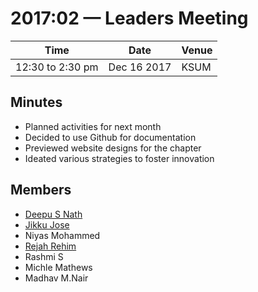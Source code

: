 # 2017:02 — Leaders Meeting

Time             | Date        | Venue
---------------- | ----------- | -----
12:30 to 2:30 pm | Dec 16 2017 | KSUM

## Minutes

- Planned activities for next month
- Decided to use Github for documentation
- Previewed website designs for the chapter
- Ideated various strategies to foster innovation

## Members

- [Deepu S Nath][deepu]
- [Jikku Jose][jikku]
- Niyas Mohammed
- [Rejah Rehim][rejah]
- Rashmi S
- Michle Mathews
- Madhav M.Nair

[jikku]: https://github.com/jikkujose
[deepu]: https://github.com/deepusnath
[rejah]: https://github.com/rejahrehim
